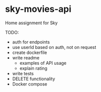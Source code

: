 # sky-movies-api
Home assignment for Sky

TODO:
- auth for endpoints
- use userId based on auth, not on request
- create dockerfile
- write readme
  - examples of API usage
  - explain rating
- write tests
- DELETE functionality
- Docker compose